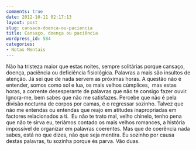 ```yaml
---
comments: true
date: 2012-10-11 02:17:13
layout: post
slug: cansaco-doenca-ou-paciencia
title: Cansaço, doença ou paciência
wordpress_id: 584
categories:
- Notas Mentais
---
```


Não ha tristeza maior que estas noites, sempre solitárias porque cansaço, doença, paciência ou deficiência fisiológica. Palavras a mais são insultos de atenção. Já sei que de nada servem as próximas horas. A questão não é entender, somos como sol e lua, os mais velhos cúmplices,  mas estas horas, a corrente desesperante de palavras que não te consigo fazer ouvir. Ignora-me, bem sabes que não me satisfazes. Percebe que não é pela divisão nocturna de corpos por camas, é o regressar sozinho. Talvez que não me entendas ou entendas que reajo em atitudes inapropriadas em factores relacionados a ti.  Eu não te trato mal, velho chinelo, tenho pena que não te sirva eu, teriámos contado os mais velhos romances, a história impossível de organizar em palavras coerentes. Mas que de coerência nada sabes, está no que dizes, não que seja mentira. Eu sozinho por causa destas palavras, tu sozinha porque és parva. Vão duas.
